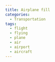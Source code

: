 ```yaml
---
title: Airplane fill
categories:
  - Transportation
tags:
  - flight
  - flying
  - plane
  - air
  - airport
  - aircraft
---
```

